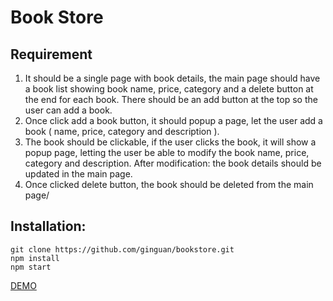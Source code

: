 # Book Store 

## Requirement
1. It should be a single page with book details, the main page should have a book list showing book name, price, category and a delete button at the end for each book. There should be an add button at the top so the user can add a book.
2. Once click add a book button, it should popup a page, let the user add a book ( name, price, category and description ).
3. The book should be clickable, if the user clicks the book, it will show a popup page, letting the user be able to modify the book name, price, category and description. After modification: the book details should be updated in the main page.
4. Once clicked delete button, the book should be deleted from the main page/

## Installation:
    git clone https://github.com/ginguan/bookstore.git
    npm install
    npm start
    
    
<a href="https://ginguan.github.io/bookstore/">DEMO</a>

